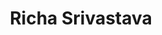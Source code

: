 ---
title: Richa Srivastava
layout: fellow
img: https://avatars.githubusercontent.com/u/74401402?v=4
location: Lucknow, IN
email: richasri2002@gmail.com
linkedin: https://www.linkedin.com/in/richasri
twitter: https://twitter.com/gettRicha
github: https://github.com/getRicha
description: Hello World! I am Richa Srivastava, a 3rd year undergrad CS student from India. I am a web developer and am currently enhancing my skills on MERN stack. As an aspiring software engineer, I am always willing to learn something new and gain valuable experience by tackling challenges. 
university: Amity University
interests: Pop Music, Puzzles, Sci-fi Movies 
programming-languages: Java, Javascript
---